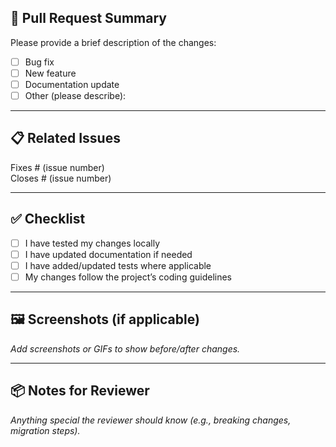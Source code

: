 ## 🚀 Pull Request Summary

Please provide a brief description of the changes:

- [ ] Bug fix
- [ ] New feature
- [ ] Documentation update
- [ ] Other (please describe):

---

## 📋 Related Issues

Fixes # (issue number)  
Closes # (issue number)

---

## ✅ Checklist

- [ ] I have tested my changes locally
- [ ] I have updated documentation if needed
- [ ] I have added/updated tests where applicable
- [ ] My changes follow the project’s coding guidelines

---

## 🖼️ Screenshots (if applicable)

_Add screenshots or GIFs to show before/after changes._

---

## 📦 Notes for Reviewer

_Anything special the reviewer should know (e.g., breaking changes, migration steps)._